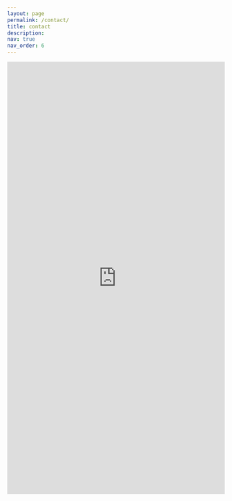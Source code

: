 ```yaml
---
layout: page
permalink: /contact/
title: contact
description: 
nav: true
nav_order: 6
---
```




<iframe src="https://docs.google.com/forms/d/e/1FAIpQLSdb_Dn997c5aTbXmsMeFHSNIFQnJzexdye_FnH4IfkRyDUVQw/viewform?embedded=true" width="100%" height="1000" frameborder="0" marginheight="0" marginwidth="0">Loading…</iframe>
